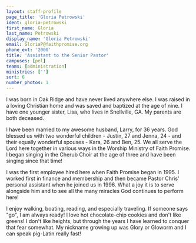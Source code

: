 ```yaml
---
layout: staff-profile
page_title: 'Gloria Petrowski'
ident: gloria-petrowski
first_name: Gloria
last_name: Petrowski
display_name: 'Gloria Petrowski'
email: GloriaP@faithpromise.org
phone_ext: '2000'
title: 'Assistant to the Senior Pastor'
campuses: [pel]
teams: [administration]
ministries: ['']
sort: 6
number_photos: 1
---
```


I was born in Oak Ridge and have never lived anywhere else. I was raised in a loving Christian home and was saved and baptized at the age of nine. I have one younger sister, Lisa, who lives in Snellville, GA. My parents are both deceased.

I have been married to my awesome husband, Larry, for 36 years. God blessed us with two wonderful children - Justin, 27 and Jenna, 24 - and their equally wonderful spouses - Kara, 26 and Ben, 25. We all serve the Lord here together in various ways in the Worship Ministry of Faith Promise. I began singing in the Cherub Choir at the age of three and have been singing since that time!

I was the first employee hired here when Faith Promise began in 1995. I worked first in finance and membership and then became Pastor Chris' personal assistant when he joined us in 1996. What a joy it is to serve alongside him and to see all the many miracles God continues to perform here!

I enjoy walking, boating, reading, and especially traveling. If someone says "go", I am always ready! I love hot chocolate-chip cookies and don't like greens! I don't like heights, but through the years I have learned to conquer that fear somewhat. My nickname growing up was Glory or Gloworm and I can speak pig-Latin really fast!